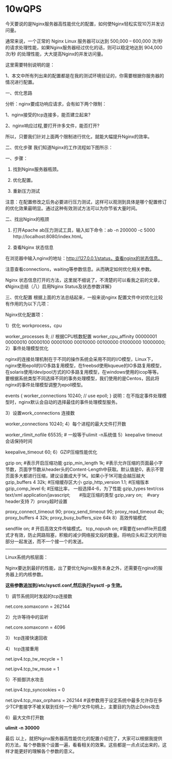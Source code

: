 # 10wQPS



今天要说的是Nginx服务器高性能优化的配置，如何使Nginx轻松实现10万并发访问量。

通常来说，一个正常的 Nginx Linux 服务器可以达到 500,000 – 600,000 次/秒 的请求处理性能，如果Nginx服务器经过优化的话，则可以稳定地达到 904,000 次/秒 的处理性能，大大提高Nginx的并发访问量。

这里需要特别说明的是：

1、本文中所有列出来的配置都是在我的测试环境验证的，你需要根据你服务器的情况进行配置。

一、优化思路


分析：nginx要成功响应请求，会有如下两个限制：

1、nginx接受的tcp连接多，能否建立起来?

2、nginx响应过程,要打开许多文件，能否打开?

所以，只要我们针对上面两个限制进行优化，就能大幅提升Nginx的效率。

二、优化步骤
我们知道Nginx的工作流程如下图所示：



一、步骤：

1. 找到Nginx服务器瓶颈。

2. 优化配置。

3. 重新压力测试

注意：在配置修改之后务必要进行压力测试，这样可以观测到具体是哪个配置修订的优化效果最明显。通过这种有效测试方法可以为你节省大量时间。

二、找出Nginx的瓶颈

1. 打开Apache ab压力测试工具，输入如下命令：ab -n 200000 -c 5000 http://localhost:8080/index.html。



2. 查看Nginx 状态信息

在浏览器中输入nginx的地址：http://127.0.0.1/status，查看nginx的状态信息。



注意查看connections，waiting等参数信息。从而确定如何优化相关参数。

Nginx 状态信息打开的方法，这里就不细说了，不清楚的可以看我之前的文章，《Nginx总结（八）启用Nginx Status及状态参数详解》

三、优化配置
根据上面的方法总结起来，一般来说nginx 配置文件中对优化比较有作用的为以下几项：

Nginx优化配置项：

1）优化 workprocess，cpu

worker_processes 8;      // 根据CPU核数配置
worker_cpu_affinity 00000001 00000010 00000100 00001000 00010000  00100000 01000000 10000000;
2）事件处理模型优化

nginx的连接处理机制在于不同的操作系统会采用不同的I/O模型，Linux下，nginx使用epoll的I/O多路复用模型，在freebsd使用kqueue的IO多路复用模型，在solaris使用/dev/pool方式的IO多路复用模型，在windows使用的icop等等。 
要根据系统类型不同选择不同的事务处理模型，我们使用的是Centos，因此将nginx的事件处理模型调整为epoll模型。

events {
    worker_connections  10240;    // 
    use epoll;
}
说明：在不指定事件处理模型时，nginx默认会自动的选择最佳的事件处理模型服务。

3）设置work_connections 连接数

 worker_connections  10240; 
4）每个进程的最大文件打开数

worker_rlimit_nofile 65535;  # 一般等于ulimit -n系统值
5）keepalive timeout会话保持时间

keepalive_timeout  60;
6）GZIP压缩性能优化

gzip on;       #表示开启压缩功能
gzip_min_length  1k; #表示允许压缩的页面最小字节数，页面字节数从header头的Content-Length中获取。默认值是0，表示不管页面多大都进行压缩，建议设置成大于1K。如果小于1K可能会越压越大
gzip_buffers     4 32k; #压缩缓存区大小
gzip_http_version 1.1; #压缩版本
gzip_comp_level 6; #压缩比率， 一般选择4-6，为了性能
gzip_types text/css text/xml application/javascript;　　#指定压缩的类型 gzip_vary on;　#vary header支持
7）proxy超时设置

proxy_connect_timeout 90;
proxy_send_timeout  90;
proxy_read_timeout  4k;
proxy_buffers 4 32k;
proxy_busy_buffers_size 64k
8）高效传输模式

sendfile on; # 开启高效文件传输模式。
tcp_nopush on; #需要在sendfile开启模式才有效，防止网路阻塞，积极的减少网络报文段的数量。将响应头和正文的开始部分一起发送，而不一个接一个的发送。



---



Linux系统内核层面：

Nginx要达到最好的性能，出了要优化Nginx服务本身之外，还需要在nginx的服务器上的内核参数。

**这些参数追加到/etc/sysctl.conf,然后执行sysctl -p 生效。**

1）调节系统同时发起的tcp连接数

net.core.somaxconn = 262144

2）允许等待中的监听

net.core.somaxconn = 4096

3） tcp连接快速回收

4） tcp连接重用

net.ipv4.tcp_tw_recycle = 1

net.ipv4.tcp_tw_reuse = 1

5）不抵御洪水攻击

net.ipv4.tcp_syncookies = 0

net.ipv4.tcp_max_orphans = 262144 #该参数用于设定系统中最多允许存在多少TCP套接字不被关联到任何一个用户文件句柄上，主要目的为防止Ddos攻击

6）最大文件打开数

**ulimit -n 30000**

最后
以上，就把Nginx服务器高性能优化的配置介绍完了，大家可以根据我提供的方法，每个参数挨个设置一遍，看看相关的效果。这些都是一点点试出来的，这样才能更好的理解各个参数的意义。